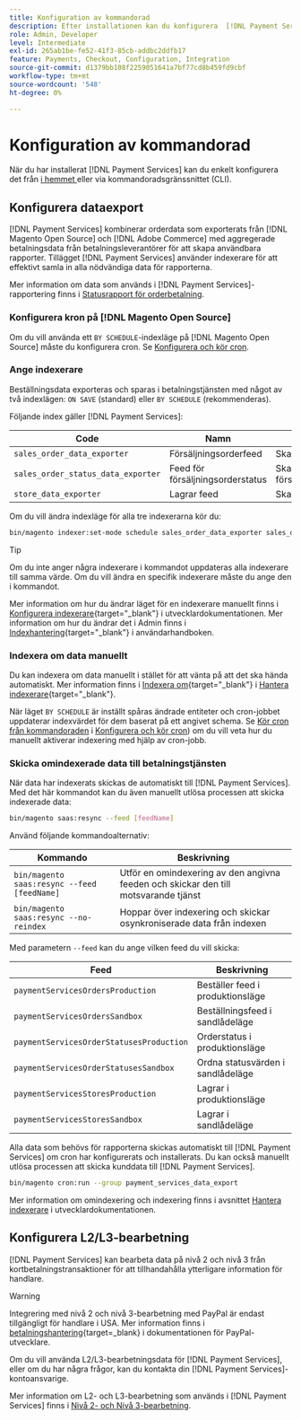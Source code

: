 ```yaml
---
title: Konfiguration av kommandorad
description: Efter installationen kan du konfigurera  [!DNL Payment Services] med kommandoradsgränssnittet (CLI).
role: Admin, Developer
level: Intermediate
exl-id: 265ab1be-fe52-41f3-85cb-addbc2ddfb17
feature: Payments, Checkout, Configuration, Integration
source-git-commit: d1379bb108f2259051641a7bf77cd8b459fd9cbf
workflow-type: tm+mt
source-wordcount: '548'
ht-degree: 0%

---
```


# Konfiguration av kommandorad

När du har installerat [!DNL Payment Services] kan du enkelt konfigurera det från [ i hemmet ](payments-home.md) eller via kommandoradsgränssnittet (CLI).

## Konfigurera dataexport

[!DNL Payment Services] kombinerar orderdata som exporterats från [!DNL Magento Open Source] och [!DNL Adobe Commerce] med aggregerade betalningsdata från betalningsleverantörer för att skapa användbara rapporter. Tillägget [!DNL Payment Services] använder indexerare för att effektivt samla in alla nödvändiga data för rapporterna.

Mer information om data som används i [!DNL Payment Services]-rapportering finns i [Statusrapport för orderbetalning](order-payment-status.md#data-used-in-the-report).

### Konfigurera kron på [!DNL Magento Open Source]

Om du vill använda ett `BY SCHEDULE`-indexläge på [!DNL Magento Open Source] måste du konfigurera cron. Se [Konfigurera och kör cron](https://devdocs.magento.com/guides/v2.4/config-guide/cli/config-cli-subcommands-cron.html).

### Ange indexerare

Beställningsdata exporteras och sparas i betalningstjänsten med något av två indexlägen: `ON SAVE` (standard) eller `BY SCHEDULE` (rekommenderas).

Följande index gäller [!DNL Payment Services]:

| Code | Namn | Beskrivning |
|    ---    |  ---  |  ---  |
| `sales_order_data_exporter` | Försäljningsorderfeed | Skapar index för orderdata |
| `sales_order_status_data_exporter` | Feed för försäljningsorderstatus | Skapar index för försäljningsorderstatusdata |
| `store_data_exporter` | Lagrar feed | Skapar index för butiksdata |

Om du vill ändra indexläge för alla tre indexerarna kör du:

```bash
bin/magento indexer:set-mode schedule sales_order_data_exporter sales_order_status_data_exporter store_data_exporter
```

>[!TIP]
>
>Om du inte anger några indexerare i kommandot uppdateras alla indexerare till samma värde. Om du vill ändra en specifik indexerare måste du ange den i kommandot.

Mer information om hur du ändrar läget för en indexerare manuellt finns i [Konfigurera indexerare](https://devdocs.magento.com/guides/v2.4/config-guide/cli/config-cli-subcommands-index.html#configure-indexers){target="_blank"} i utvecklardokumentationen. Mer information om hur du ändrar det i Admin finns i [Indexhantering](https://docs.magento.com/user-guide/system/index-management.html#change-the-index-mode){target="_blank"} i användarhandboken.

### Indexera om data manuellt

Du kan indexera om data manuellt i stället för att vänta på att det ska hända automatiskt. Mer information finns i [Indexera om](https://devdocs.magento.com/guides/v2.4/config-guide/cli/config-cli-subcommands-index.html#reindex){target="_blank"} i [Hantera indexerare](https://devdocs.magento.com/guides/v2.4/config-guide/cli/config-cli-subcommands-index.html){target="_blank"}.

När läget `BY SCHEDULE` är inställt spåras ändrade entiteter och cron-jobbet uppdaterar indexvärdet för dem baserat på ett angivet schema. Se [Kör cron från kommandoraden](https://devdocs.magento.com/guides/v2.4/config-guide/cli/config-cli-subcommands-cron.html#config-cli-cron-group-run) i [Konfigurera och kör cron](https://devdocs.magento.com/guides/v2.4/config-guide/cli/config-cli-subcommands-cron.html)) om du vill veta hur du manuellt aktiverar indexering med hjälp av cron-jobb.

### Skicka omindexerade data till betalningstjänsten

När data har indexerats skickas de automatiskt till [!DNL Payment Services]. Med det här kommandot kan du även manuellt utlösa processen att skicka indexerade data:

```bash
bin/magento saas:resync --feed [feedName]
```

Använd följande kommandoalternativ:

| Kommando | Beskrivning |
|  ---  |  ---  |
| `bin/magento saas:resync --feed [feedName]` | Utför en omindexering av den angivna feeden och skickar den till motsvarande tjänst |
| `bin/magento saas:resync --no-reindex` | Hoppar över indexering och skickar osynkroniserade data från indexen |

Med parametern `--feed` kan du ange vilken feed du vill skicka:

| Feed | Beskrivning |
|  ---  |  ---  |
| `paymentServicesOrdersProduction` | Beställer feed i produktionsläge |
| `paymentServicesOrdersSandbox` | Beställningsfeed i sandlådeläge |
| `paymentServicesOrderStatusesProduction` | Orderstatus i produktionsläge |
| `paymentServicesOrderStatusesSandbox` | Ordna statusvärden i sandlådeläge |
| `paymentServicesStoresProduction` | Lagrar i produktionsläge |
| `paymentServicesStoresSandbox` | Lagrar i sandlådeläge |

Alla data som behövs för rapporterna skickas automatiskt till [!DNL Payment Services] om cron har konfigurerats och installerats. Du kan också manuellt utlösa processen att skicka kunddata till [!DNL Payment Services].

```bash
bin/magento cron:run --group payment_services_data_export
```

Mer information om omindexering och indexering finns i avsnittet [Hantera indexerare](https://devdocs.magento.com/guides/v2.4/config-guide/cli/config-cli-subcommands-index.html) i utvecklardokumentationen.

## Konfigurera L2/L3-bearbetning

[!DNL Payment Services] kan bearbeta data på nivå 2 och nivå 3 från kortbetalningstransaktioner för att tillhandahålla ytterligare information för handlare.

>[!WARNING]
>
> Integrering med nivå 2 och nivå 3-bearbetning med PayPal är endast tillgängligt för handlare i USA. Mer information finns i [betalningshantering](https://developer.paypal.com/docs/checkout/advanced/processing/){target=_blank} i dokumentationen för PayPal-utvecklare.

Om du vill använda L2/L3-bearbetningsdata för [!DNL Payment Services], eller om du har några frågor, kan du kontakta din [!DNL Payment Services]-kontoansvarige.

Mer information om L2- och L3-bearbetning som används i [!DNL Payment Services] finns i [Nivå 2- och Nivå 3-bearbetning](levels-card-payment-transactions.md).
